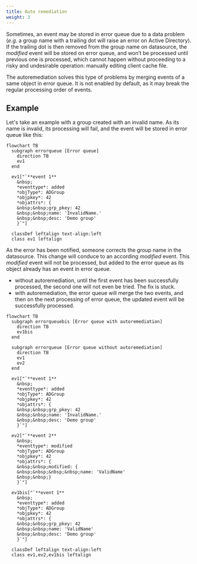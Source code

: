 ```yaml
---
title: Auto remediation
weight: 3
---
```


Sometimes, an event may be stored in error queue due to a data problem (*e.g.* a group name with a trailing dot will raise an error on Active Directory). If the trailing dot is then removed from the group name on datasource, the *modified* event will be stored on error queue, and won’t be processed until previous one is processed, which cannot happen without proceeding to a risky and undesirable operation: manually editing client cache file.

The autoremediation solves this type of problems by merging events of a same object in error queue. It is not enabled by default, as it may break the regular processing order of events.

## Example

Let's take an example with a group created with an invalid name. As its name is invalid, its processing will fail, and the event will be stored in error queue like this:

``` mermaid
flowchart TB
  subgraph errorqueue [Error queue]
    direction TB
    ev1
  end

  ev1["`**event 1**
    &nbsp;
    *eventtype*: added
    *objType*: ADGroup
    *objpkey*: 42
    *objattrs*: {
    &nbsp;&nbsp;grp_pkey: 42
    &nbsp;&nbsp;name: 'InvalidName.'
    &nbsp;&nbsp;desc: 'Demo group'
    }`"]

  classDef leftalign text-align:left
  class ev1 leftalign
```

As the error has been notified, someone corrects the group name in the datasource. This change will conduce to an according *modified* event. This *modified* event will not be processed, but added to the error queue as its object already has an event in error queue.

- without autoremediation, until the first event has been successfully processed, the second one will not even be tried. The fix is stuck.
- with autoremediation, the error queue will merge the two events, and then on the next processing of error queue, the updated event will be successfully processed.

``` mermaid
flowchart TB
  subgraph errorqueuebis [Error queue with autoremediation]
    direction TB
    ev1bis
  end

  subgraph errorqueue [Error queue without autoremediation]
    direction TB
    ev1
    ev2
  end

  ev1["`**event 1**
    &nbsp;
    *eventtype*: added
    *objType*: ADGroup
    *objpkey*: 42
    *objattrs*: {
    &nbsp;&nbsp;grp_pkey: 42
    &nbsp;&nbsp;name: 'InvalidName.'
    &nbsp;&nbsp;desc: 'Demo group'
    }`"]

  ev2["`**event 2**
    &nbsp;
    *eventtype*: modified
    *objType*: ADGroup
    *objpkey*: 42
    *objattrs*: {
    &nbsp;&nbsp;modified: {
    &nbsp;&nbsp;&nbsp;&nbsp;name: 'ValidName'
    &nbsp;&nbsp;}
    }`"]

  ev1bis["`**event 1**
    &nbsp;
    *eventtype*: added
    *objType*: ADGroup
    *objpkey*: 42
    *objattrs*: {
    &nbsp;&nbsp;grp_pkey: 42
    &nbsp;&nbsp;name: 'ValidName'
    &nbsp;&nbsp;desc: 'Demo group'
    }`"]

  classDef leftalign text-align:left
  class ev1,ev2,ev1bis leftalign
```
